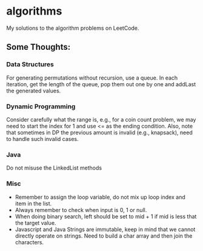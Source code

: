 algorithms
=========
My solutions to the algorithm problems on LeetCode.

## Some Thoughts:
### Data Structures
For generating permutations without recursion, use a queue. In each iteration, get the length of the queue, pop them out one by one and addLast the generated values.

### Dynamic Programming
Consider carefully what the range is, e.g., for a coin count problem, we may need to start the index for 1 and use <= as the ending condition. Also, note that sometimes in DP the previous amount is invalid (e.g., knapsack), need to handle such invalid cases.

### Java
Do not misuse the LinkedList methods

### Misc
* Remember to assign the loop variable, do not mix up loop index and item in the list.
* Always remember to check when input is 0, 1 or null.
* When doing binary search, left should be set to mid + 1 if mid is less that the target value.
* Javascript and Java Strings are immutable, keep in mind that we cannot directly operate on strings. Need to build a char array and then join the characters.

